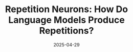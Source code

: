 ---
title: "Repetition Neurons: How Do Language Models Produce Repetitions?"
authors: <b>Tatsuya Hiraoka</b>, Kentaro Inui
collection: publications
category: conferences
date: 2025-04-29
venue: 'In 2025 Annual Conference of the Nations of the Americas Chapter of the Association for Computational Linguistics (NAACL)'
paperurl: 'https://aclanthology.org/2025.naacl-short.41/'
en: 
award: 
---